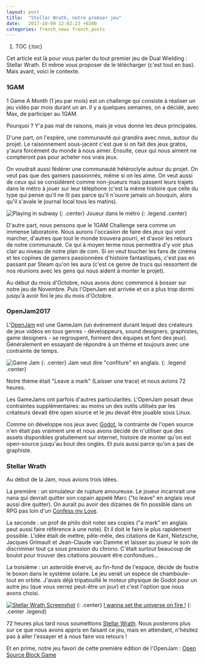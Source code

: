 ```yaml
---
layout: post
title:  "Stellar Wrath, notre premier jeu"
date:   2017-10-09 12:02:23 +0200
categories: french_news french_posts
---
```


1. TOC
{:toc}

Cet article est là pour vous parler du tout premier jeu de Dual
Wielding : Stellar Wrath. Et même vous proposer de le télécharger (c'est tout en bas).
Mais avant, voici le contexte.


### 1GAM

1 Game A Month (1 jeu par mois) est un challenge qui consiste à réaliser un jeu
vidéo par mois durant un an. Il y a quelques semaines, on a décidé, avec Max,
de participer au 1GAM.

Pourquoi ? Y'a pas mal de raisons, mais je vous donne les deux principales.

D'une part, on l'espère, une communauté qui grandira avec nous, autour du projet.
Le raisonnement sous-jacent c'est que si on fait des jeux gratos, y'aura forcément du monde à nous aimer.
Ensuite, ceux qui nous aiment ne compteront pas pour acheter nos vrais jeux.

On voudrait aussi fédérer une communauté hétéroclyte autour du projet.
On veut pas que des gamers passionnés, même si on les aime. On veut aussi de ceux qui se considèrent
comme non-joueurs mais passent leurs trajets dans le métro à jouer sur leur téléphone 
(c'est la même histoire que celle du type qui pense qu'il ne lit pas parce qu'il n'ouvre jamais un bouquin, 
alors qu'il s'avale le journal local tous les matins).

![Playing in subway](https://img15.hostingpics.net/pics/768110ManPlayingInSubway2.png)
{: .center}
Joueur dans le métro
{: .legend .center}



D'autre part, nous pensons que le 1GAM Challenge sera comme un immense laboratoire. Nous aurons l'occasion de
faire des jeux qui vont marcher, d'autres que tout le monde trouvera pourri, et d'avoir les
retours de notre communauté. Ce qui à moyen terme nous permettra d'y voir plus clair au niveau
de notre plan de com. Si on veut toucher les fans de cinéma et les copines de gamers
passionnées d'histoire fantastiques, c'est pas en passant par Steam qu'on les aura 
(c'est ce genre de trucs qui ressortent de nos réunions avec les gens qui nous aident à monter le projet).

Au début du mois d'Octobre, nous avons donc commencé à bosser sur notre jeu de
Novembre. Puis l'OpenJam est arrivée et on a plus trop dormi jusqu'à avoir fini le jeu du mois d'Octobre.


### OpenJam2017

L'[OpenJam](https://itch.io/jam/open-jam-1) est une GameJam 
(un événement durant lequel des créateurs de jeux vidéos en tous genres - développeurs, sound designers, graphistes, game designers -
se regroupent, forment des équipes et font des jeux). Généralement en essayant de répondre à un thème
et toujours avec une contrainte de temps.

![Game Jam](https://img.itch.zone/aW1hZ2UyL2phbS81NzgvMTExMzU4LmpwZw==/original/0vGqlw.jpg)
{: .center}
Jam veut dire "confiture" en anglais.
{: .legend .center}

Notre thème était "Leave a mark" (Laisser une trace) et nous avions 72 heures.

Les GameJams ont parfois d'autres particularités. L'OpenJam posait deux contraintes supplémentaires: 
au moins un des outils utilisés par les créateurs devait être open source et le jeu devait être jouable
sous Linux.

Comme on développe nos jeux avec [Godot](https://godotengine.org/), la
contrainte de l'open source n'en était pas vraiment une et nous avons décidé de n'utiliser
que des assets disponibles gratuitement sur internet, histoire de monter qu'on est open-source jusqu'au bout des ongles.
Et puis aussi parce qu'on a pas de graphiste.

### Stellar Wrath

Au début de la Jam, nous avions trois idées. 

La première : un simulateur de rupture amoureuse. Le joueur incarnrait une nana qui devrait
quitter son copain appelé Marc ("to leave" en anglais veut aussi dire quitter). On aurait pu
avoir des dizaines de fin possible dans un RPG pas loin d'un [Confess my Love](http://store.steampowered.com/app/637850/Confess_My_Love/).

La seconde : un prof de philo
doit noter ses copies ("a mark" en anglais peut aussi faire référence à une note).
Et il doit le faire le plus rapidement possible.
L'idée était de mettre, pêle-mêle, des citations de Kant, Nietzsche, Jacques Grimault et Jean-Claude van Damme 
et laisser au joueur le soin de discriminer tout ça sous pression du chrono.
C'était surtout beaucoup de boulot pour trouver des citations pouvant être confondues...

La troisième : un asteroïde énervé, au fin-fond de l'espace, décide de foutre le boxon
dans le système solaire. Le jeu serait un espèce de chamboule-tout en orbite.
J'avais déjà tripatouillé le moteur physique de Godot pour un autre jeu
(que vous verrez peut-être un jour) et c'est l'option que nous avons choisi.

[![Stellar Wrath Screenshot](https://img.itch.zone/aW1hZ2UvMTgyNDY1Lzg1MzAwOC5wbmc=/original/j8rlIR.png)](https://dualwielding.itch.io/stellar-wrath)
{: .center}
[I wanna set the universe on fire !](https://www.youtube.com/watch?v=gXzMD065HEk)
{: .center .legend}

72 heures plus tard nous soumettions [Stellar Wrath](https://dualwielding.itch.io/stellar-wrath).
Nous posterons plus sur ce que nous avons appris en faisant ce jeu, mais
en attendant, n'hésitez pas à aller l'essayer et à nous faire vos retours !

Et en prime, notre jeu favori de cette première édition de l'OpenJam : [Open Source Block Game](https://captainlex.itch.io/open-source-block-game)
